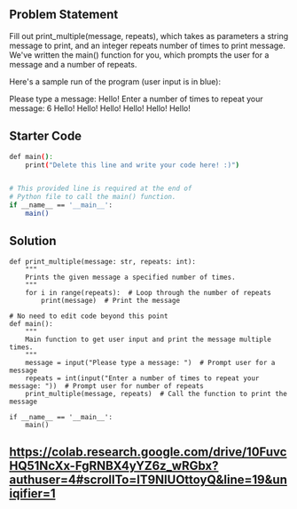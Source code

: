 ## Problem Statement

Fill out print_multiple(message, repeats), which takes as parameters a string message to print, and an integer repeats number of times to print message. We've written the main() function for you, which prompts the user for a message and a number of repeats.

Here's a sample run of the program (user input is in blue):

Please type a message: Hello! 
Enter a number of times to repeat your message: 6 
Hello! 
Hello! 
Hello! 
Hello! 
Hello! 
Hello!

## Starter Code

```bash
def main():
    print("Delete this line and write your code here! :)")


# This provided line is required at the end of
# Python file to call the main() function.
if __name__ == '__main__':
    main()
```

## Solution
```
def print_multiple(message: str, repeats: int):
    """
    Prints the given message a specified number of times.
    """
    for i in range(repeats):  # Loop through the number of repeats
        print(message)  # Print the message

# No need to edit code beyond this point
def main():
    """
    Main function to get user input and print the message multiple times.
    """
    message = input("Please type a message: ")  # Prompt user for a message
    repeats = int(input("Enter a number of times to repeat your message: "))  # Prompt user for number of repeats
    print_multiple(message, repeats)  # Call the function to print the message

if __name__ == '__main__':
    main()
```
## https://colab.research.google.com/drive/10FuvcHQ51NcXx-FgRNBX4yYZ6z_wRGbx?authuser=4#scrollTo=lT9NlUOttoyQ&line=19&uniqifier=1
